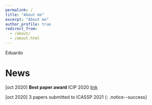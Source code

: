 ```yaml
---
permalink: /
title: "About me"
excerpt: "About me"
author_profile: true
redirect_from: 
  - /about/
  - /about.html
---
```


Eduardo

News
=====
[oct 2020] **Best paper award** ICIP 2020 [link](https://arxiv.org/abs/2003.01866)

[oct 2020] 3 papers submitted to ICASSP 2021 
{: .notice--success}
